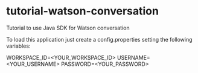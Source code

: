 # tutorial-watson-conversation
Tutorial to use Java SDK for Watson conversation

To load this application just create a config.properties setting the following variables:

WORKSPACE_ID=<YOUR_WORKSPACE_ID>
USERNAME=<YOUR_USERNAME>
PASSWORD=<YOUR_PASSWORD>


